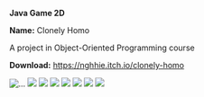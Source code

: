 **Java Game 2D**

**Name:** Clonely Homo

A project in Object-Oriented Programming course

**Download:** https://nghhie.itch.io/clonely-homo

<img src="https://cdn.discordapp.com/attachments/998495907282686047/1210434367575302184/Screenshot_2024-02-23_104656.png?ex=65ea8bda&is=65d816da&hm=f6315eaad3b26b721ff1c8403556825d9befaf19ef4857a3798f83e2106a9fab&" alt="..." />
<img src = "https://cdn.discordapp.com/attachments/998495907282686047/1210434795893432360/Screenshot_2024-02-23_104711.png?ex=65ea8c40&is=65d81740&hm=640b95f13426472106a5b2943b89cf52b35ac016e655e1ae3210d4e450ebe012&" />
<img src = "https://cdn.discordapp.com/attachments/998495907282686047/1210434796245880933/Screenshot_2024-02-23_104718.png?ex=65ea8c40&is=65d81740&hm=b6c0d9a50ad6da6fb00cd22528c05f36424af9e42c47379a20c135abff4acfab&" />
<img src = "https://cdn.discordapp.com/attachments/998495907282686047/1210434796589682718/Screenshot_2024-02-23_104725.png?ex=65ea8c40&is=65d81740&hm=0e3afd697eaeeba59ad2683c9060bc1a7008a1670c27e7867c46b689c4628e27&" />
<img src = "https://cdn.discordapp.com/attachments/998495907282686047/1210434796912640070/Screenshot_2024-02-23_104731.png?ex=65ea8c40&is=65d81740&hm=89da86adb4a6fa61a46deb90e9af1df68e079f8484e35c1c80060b23838728f4&" />
<img src = "https://cdn.discordapp.com/attachments/998495907282686047/1210434797277810759/Screenshot_2024-02-23_104740.png?ex=65ea8c40&is=65d81740&hm=f5e77fe1921759e60210ca328d9cc7391fb1da7f1887bf72570868fba776b607&" />
<img src = "https://cdn.discordapp.com/attachments/998495907282686047/1210434797277810759/Screenshot_2024-02-23_104740.png?ex=65ea8c40&is=65d81740&hm=f5e77fe1921759e60210ca328d9cc7391fb1da7f1887bf72570868fba776b607&" />
<img src = "https://cdn.discordapp.com/attachments/998495907282686047/1210434798020067398/Screenshot_2024-02-23_104755.png?ex=65ea8c40&is=65d81740&hm=b871b62ffc27e771728607f814a0f19230dfbc9e080afe8bdfd70eed8848262b&"  />
